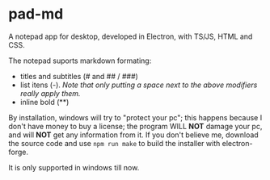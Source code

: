 # pad-md
 A notepad app for desktop, developed in Electron, with TS/JS, HTML and CSS.
 
 The notepad suports markdown formating:
 - titles and subtitles (# and ## / ###)
 - list itens (-). 
 _Note that only putting a space next to the above modifiers really apply them._
 - inline bold (**)
 
 By installation, windows will try to "protect your pc"; this happens because I don't have money to buy a license; the program WILL **NOT** damage your pc, and will **NOT** get any information from it.
 If you don't believe me, download the source code and use `npm run make` to build the installer with electron-forge.
 
 It is only supported in windows till now.
